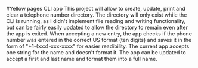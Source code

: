 #Yellow pages CLI app
This project will allow to create, update, print and clear a telephone number directory. The directory will only exist while the CLI is running, as I didn't implement file reading and writing functionality, but can be fairly easily updated to allow the directory to remain even after the app is exited. 
When accepting a new entry, the app checks if the phone number was entered in the correct US format (ten digits) and saves it in the form of "+1-(xxx)-xxx-xxxx" for easier readibility.
The current app accepts one string for the name and doesn't format it. The app can be updated to accept a first and last name and format them into a full name.
